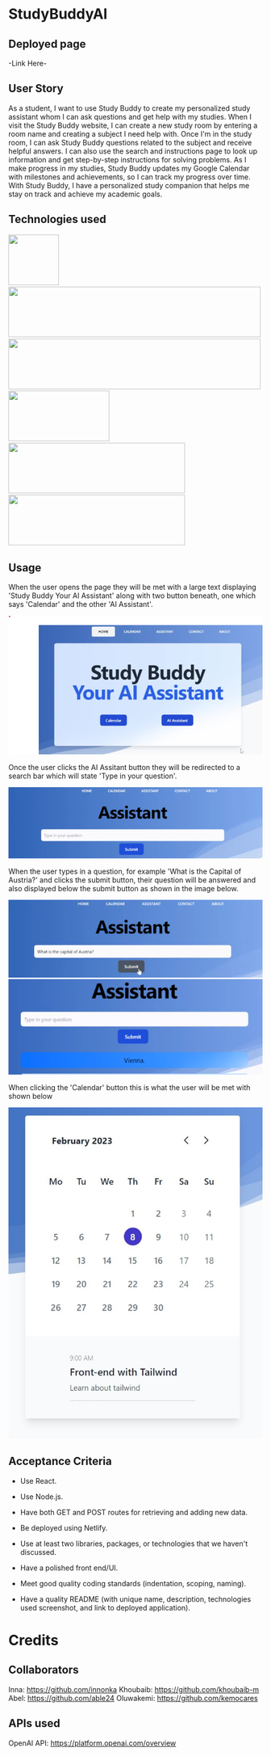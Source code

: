 # StudyBuddyAI

## Deployed page 

-Link Here-

## User Story

As a student, I want to use Study Buddy to create my personalized study assistant whom I can ask questions and get help with my studies. When I visit the Study Buddy website, I can create a new study room by entering a room name and creating a subject I need help with. Once I'm in the study room, I can ask Study Buddy questions related to the subject and receive helpful answers. I can also use the search and instructions page to look up information and get step-by-step instructions for solving problems. As I make progress in my studies, Study Buddy updates my Google Calendar with milestones and achievements, so I can track my progress over time. With Study Buddy, I have a personalized study companion that helps me stay on track and achieve my academic goals.

## Technologies used

<img src="https://cdn.freebiesupply.com/logos/large/2x/react-1-logo-png-transparent.png" width="100" height="100">

<img src="https://upload.wikimedia.org/wikipedia/commons/9/95/Tailwind_CSS_logo.svg" width="500" height="100">

<img src="https://upload.wikimedia.org/wikipedia/commons/4/4d/OpenAI_Logo.svg" width="500" height="100">

<img src="https://miro.medium.com/v2/resize:fit:720/format:webp/1*HeUOgmhMg2bGqhTtbCju1w.png" width="200" height="100">

<img src="https://upload.wikimedia.org/wikipedia/commons/b/b8/Netlify_logo.svg" width="350" height="100">

<img src="https://upload.wikimedia.org/wikipedia/commons/7/7e/Node.js_logo_2015.svg" width="350" height="100">

## Usage

When the user opens the page they will be met with a large text displaying 'Study Buddy Your AI Assistant' along with two button beneath, one which says 'Calendar' and the other 'AI Assistant'.

![Alt text](images/homepage.png)

Once the user clicks the AI Assitant button they will be redirected to a search bar which will state 'Type in your question'. 

![Alt text](images/searchbar.png)

When the user types in a question, for example 'What is the Capital of Austria?' and clicks the submit button, their question will be answered and also displayed below the submit button as shown in the image below.

![Alt text](images/examplequestion.png)
![Alt text](images/answer.png)

When clicking the 'Calendar' button this is what the user will be met with shown below 

![Alt text](images/Screenshot%202023-02-22%20181604.jpg)

## Acceptance Criteria

- Use React.

- Use Node.js.

- Have both GET and POST routes for retrieving and adding new data.

- Be deployed using Netlify.

- Use at least two libraries, packages, or technologies that we haven't discussed.

- Have a polished front end/UI.

- Meet good quality coding standards (indentation, scoping, naming).

- Have a quality README (with unique name, description, technologies used screenshot, and link to deployed application).

# Credits

## Collaborators

Inna: https://github.com/innonka
Khoubaib: https://github.com/khoubaib-m
Abel: https://github.com/able24
Oluwakemi: https://github.com/kemocares

## APIs used

OpenAI API: https://platform.openai.com/overview
